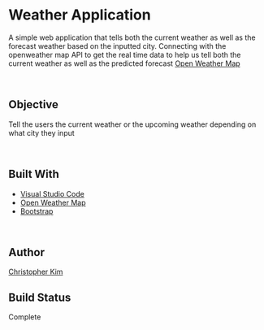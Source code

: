 # Weather Application
A simple web application that tells both the current weather as well as the forecast weather based on the inputted city. Connecting with the openweather map API to get the real time data to help us tell both the current weather as well as the predicted forecast [Open Weather Map](https://openweathermap.org)

<br/>

## Objective
Tell the users the current weather or the upcoming weather depending on what city they input

<br/>

## Built With
* [Visual Studio Code](https://code.visualstudio.com)
* [Open Weather Map](https://openweathermap.org)
* [Bootstrap](https://getbootstrap.com)

<br/>

## Author
[Christopher Kim](http://chriskimdev.com)

## Build Status
Complete